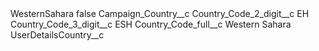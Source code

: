 <?xml version="1.0" encoding="UTF-8"?>
<CustomMetadata xmlns="http://soap.sforce.com/2006/04/metadata" xmlns:xsi="http://www.w3.org/2001/XMLSchema-instance" xmlns:xsd="http://www.w3.org/2001/XMLSchema">
    <label>WesternSahara</label>
    <protected>false</protected>
    <values>
        <field>Campaign_Country__c</field>
        <value xsi:nil="true"/>
    </values>
    <values>
        <field>Country_Code_2_digit__c</field>
        <value xsi:type="xsd:string">EH</value>
    </values>
    <values>
        <field>Country_Code_3_digit__c</field>
        <value xsi:type="xsd:string">ESH</value>
    </values>
    <values>
        <field>Country_Code_full__c</field>
        <value xsi:type="xsd:string">Western Sahara</value>
    </values>
    <values>
        <field>UserDetailsCountry__c</field>
        <value xsi:nil="true"/>
    </values>
</CustomMetadata>
